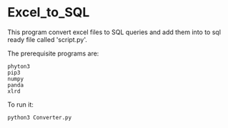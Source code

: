 # Excel_to_SQL
This program convert excel files to SQL queries and add them into to sql ready file called 'script.py'.

The prerequisite programs are:
```
phyton3
pip3
numpy
panda
xlrd
```
To run it:
```diff
python3 Converter.py
```
